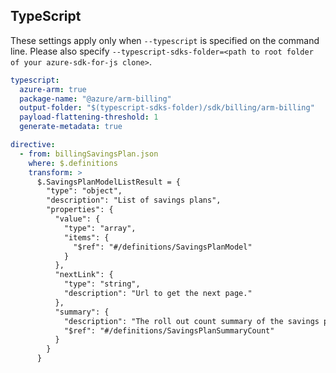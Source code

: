 ## TypeScript

These settings apply only when `--typescript` is specified on the command line.
Please also specify `--typescript-sdks-folder=<path to root folder of your azure-sdk-for-js clone>`.

``` yaml $(typescript)
typescript:
  azure-arm: true
  package-name: "@azure/arm-billing"
  output-folder: "$(typescript-sdks-folder)/sdk/billing/arm-billing"
  payload-flattening-threshold: 1
  generate-metadata: true

directive:
  - from: billingSavingsPlan.json
    where: $.definitions
    transform: >
      $.SavingsPlanModelListResult = {
        "type": "object",
        "description": "List of savings plans",
        "properties": {
          "value": {
            "type": "array",
            "items": {
              "$ref": "#/definitions/SavingsPlanModel"
            }
          },
          "nextLink": {
            "type": "string",
            "description": "Url to get the next page."
          },
          "summary": {
            "description": "The roll out count summary of the savings plans",
            "$ref": "#/definitions/SavingsPlanSummaryCount"
          }
        }
      }
```
